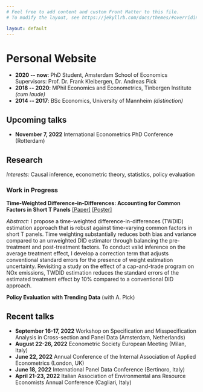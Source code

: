 ```yaml
---
# Feel free to add content and custom Front Matter to this file.
# To modify the layout, see https://jekyllrb.com/docs/themes/#overriding-theme-defaults

layout: default
---
```


# Personal Website

- **2020 -- now**: PhD Student, Amsterdam School of Economics
    Supervisors: Prof. Dr. Frank Kleibergen, Dr. Andreas Pick  
- **2018 -- 2020**: MPhil Economics and Econometrics, Tinbergen Institute *(cum laude)*
- **2014 -- 2017**: BSc Economics, University of Mannheim *(distinction)*

## Upcoming talks

- **November 7, 2022** International Econometrics PhD Conference (Rotterdam)
  
## Research

*Interests:* Causal inference, econometric theory, statistics, policy evaluation

### Work in Progress

**Time-Weighted Difference-in-Differences: Accounting for Common Factors in Short T Panels** [[Paper]](https://amsuni-my.sharepoint.com/:b:/g/personal/t_d_schenk_uva_nl/EeRdv-OTbm5IrtXHpGNHlcQBPIuHHgh13s-26gDyLXaPnQ?e=4l29CL) [[Poster]](https://amsuni-my.sharepoint.com/:b:/g/personal/t_d_schenk_uva_nl/EbufqXvTGSFJiGRMFQR8hZgBHO7AtKc8WR8_m7Y3O2fCfg?e=wj4Ihv)

*Abstract:*
I propose a time-weighted difference-in-differences (TWDID) estimation approach that is robust against time-varying common factors in short T panels. Time weighting substantially reduces both bias and variance compared to an unweighted DID estimator through balancing the pre-treatment and post-treatment factors. To conduct valid inference on the average treatment effect, I develop a correction term that adjusts conventional standard errors for the presence of weight estimation uncertainty. Revisiting a study on the effect of a cap-and-trade program on NOx emissions, TWDID estimation reduces the standard errors of the estimated treatment effect by 10% compared to a conventional DID approach.

**Policy Evaluation with Trending Data** (with A. Pick)

## Recent talks

- **September 16-17, 2022** Workshop on Specification and Misspecification Analysis in
Cross-section and Panel Data (Amsterdam, Netherlands)
- **August 22-26, 2022**  Econometric Society European Meeting (Milan, Italy)
- **June 22, 2022** Annual Conference of the Internal Association of Applied Econometrics (London, UK)
- **June 18, 2022** International Panel Data Conference (Bertinoro, Italy)
- **April 21-23, 2022** Italian Association of Environmental ans Resource Economists Annual Conference (Cagliari, Italy)